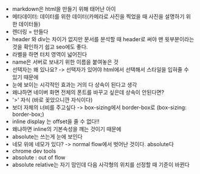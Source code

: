 - markdown은 html을 만들기 위해 태어난 아이 
- 메타데이터: 데이터를 위한 데이터(카메라로 사진을 찍었을 때 사진을 설명하기 위한 데이터들)
- 렌더링 = 만들다 
- header 와 div는 차이가 없지만 문서를 분석할 때 header로 써야 맨 윗부분이라는 것을 확인하기 쉽고 seo에도 좋다.
- 라벨을 하면 터치 영역이 넓어진다 
- name은 서버로 보내기 위한 이름을 붙여놓은 것
- 선택자는 왜 있나요? -> 선택자가 있어야 html에서 선택해서 스타일을 입혀줄 수 있기 때문에 
- 눈에 보이는 시각적인 효과는 거의 다 상속이 된다고 생각 
- 왜냐하면 네이버 화면 전체의 폰트를 바꾸고 싶은데 상속이 안된다면? 
- '>' 자식 (바로 꽂았으니깐 자식이다)
- 보더 자체의 너비를 주고싶다 -> box-sizing에서 border-box로 (box-sizing: border-box;)
- inline display 는 offset을 줄 수 없다!! 
- 왜냐하면 inline의 기본속성을 깨는 것이기 때문에 
- absolute는 쓰는게 눈에 보인다 
- 네모 위에 네모가 있다? -> normal flow에서 벗어난 것이다. absolute다 
- chrome dev tools
- absolute : out of flow 
- absolute relative는 자기 맘인데 다음 사각형의 위치를 선정할 때 기준이 바뀐다 



